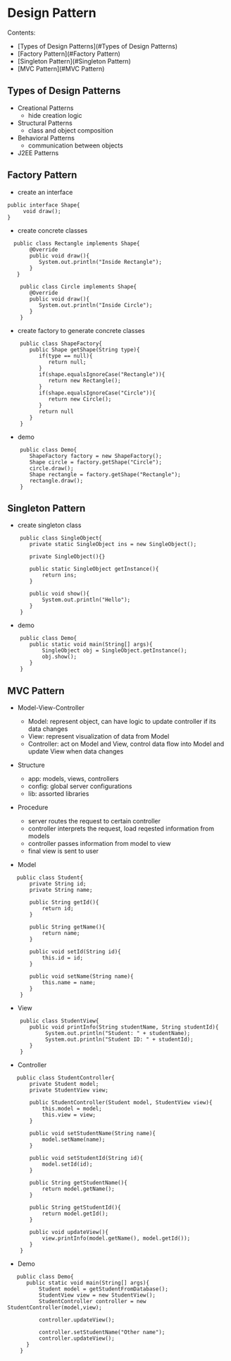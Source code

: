 # Design Pattern

Contents:

- [Types of Design Patterns](#Types of Design Patterns)
- [Factory Pattern](#Factory Pattern)
- [Singleton Pattern](#Singleton Pattern)
- [MVC Pattern](#MVC Pattern)

<a name="Types of Design Patterns" />

## Types of Design Patterns
+ Creational Patterns
  - hide creation logic
+ Structural Patterns
  - class and object composition
+ Behavioral Patterns
  - communication between objects
+ J2EE Patterns


<a name="Factory Pattern" />

## Factory Pattern
+ create an interface

``` 
public interface Shape{
	 void draw();
}
```

+ create concrete classes

``` 
  public class Rectangle implements Shape{
	   @Override
	   public void draw(){
	      System.out.println("Inside Rectangle");
       }
   }
```

``` 
    public class Circle implements Shape{
	   @Override
	   public void draw(){
	      System.out.println("Inside Circle");
       }
    }
```

+ create factory to generate concrete classes

``` 
    public class ShapeFactory{
	   public Shape getShape(String type){
	      if(type == null){
	         return null;   
	      }
	      if(shape.equalsIgnoreCase("Rectangle")){
             return new Rectangle();
	      }
	      if(shape.equalsIgnoreCase("Circle")){
             return new Circle();
	      }
	      return null
	   }
    }
```

+ demo

``` 
    public class Demo{
	   ShapeFactory factory = new ShapeFactory();
	   Shape circle = factory.getShape("Circle");
	   circle.draw();
	   Shape rectangle = factory.getShape("Rectangle");
	   rectangle.draw();
    }
```

<a name="Singleton Pattern"/>

## Singleton Pattern
+ create singleton class

``` 
    public class SingleObject{
	   private static SingleObject ins = new SingleObject();

	   private SingleObject(){}

	   public static SingleObject getInstance(){
	   	   return ins;
	   }

	   public void show(){
	   	   System.out.println("Hello");
	   }
    }
```

+ demo

``` 
    public class Demo{
	   public static void main(String[] args){
	       SingleObject obj = SingleObject.getInstance();
	       obj.show();
	   }
    }
```

<a name="MVC Pattern" />

## MVC Pattern
+ Model-View-Controller
  - Model: represent object, can have logic to update controller if its data changes
  - View: represent visualization of data from Model
  - Controller: act on Model and View, control data flow into Model and update View when data changes

+ Structure
  - app: models, views, controllers
  - config: global server configurations
  - lib: assorted libraries

+ Procedure
  - server routes the request to certain controller
  - controller interprets the request, load reqested information from models
  - controller passes information from model to view
  - final view is sent to user

+ Model

``` 
   public class Student{
       private String id;
       private String name;

       public String getId(){
           return id;
       }

       public String getName(){
           return name;
       }

       public void setId(String id){
           this.id = id;
       }

       public void setName(String name){
           this.name = name;
       }	
    }
```

+ View

``` 
    public class StudentView{
	   public void printInfo(String studentName, String studentId){
	        System.out.println("Student: " + studentName);
	        System.out.println("Student ID: " + studentId);
	   }
    }
```

+ Controller

``` 
   public class StudentController{
	   private Student model;
	   private StudentView view;

	   public StudentController(Student model, StudentView view){
	   	   this.model = model;
	   	   this.view = view;
	   }

	   public void setStudentName(String name){
	   	   model.setName(name);
	   }

	   public void setStudentId(String id){
	   	   model.setId(id);
	   }

	   public String getStudentName(){
	   	   return model.getName();
	   }

	   public String getStudentId(){
	   	   return model.getId();
	   }

	   public void updateView(){
	   	   view.printInfo(model.getName(), model.getId());
	   }
    }
```

+ Demo

``` 
   public class Demo{
	  public static void main(String[] args){
	      Student model = getStudentFromDatabase();
	      StudentView view = new StudentView();
	      StudentController controller = new StudentController(model,view);

	      controller.updateView();

	      controller.setStudentName("Other name");
	      controller.updateView();
	  }
    }
```















